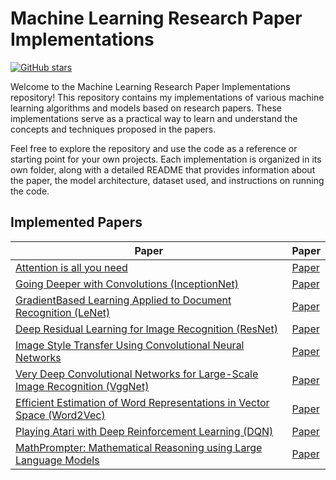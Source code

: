 # Machine Learning Research Paper Implementations

[![GitHub stars](https://img.shields.io/github/stars/practice404/Research-Papers.svg)](https://github.com/your-username/your-repo-name/stargazers)

Welcome to the Machine Learning Research Paper Implementations repository! This repository contains my implementations of various machine learning algorithms and models based on research papers. These implementations serve as a practical way to learn and understand the concepts and techniques proposed in the papers.

Feel free to explore the repository and use the code as a reference or starting point for your own projects. Each implementation is organized in its own folder, along with a detailed README that provides information about the paper, the model architecture, dataset used, and instructions on running the code.



## Implemented Papers

| Paper                                                        | Paper                                                        |
| ------------------------------------------------------------ | ------------------------------------------------------------ |
| [Attention is all you need](https://github.com/practice404/Research-Papers/tree/main/Attention%20is%20all%20you%20need) | [Paper](https://arxiv.org/abs/1706.03762)                    |
| [Going Deeper with Convolutions (InceptionNet)](https://github.com/practice404/Research-Papers/tree/main/InceptionNet) | [Paper](https://arxiv.org/abs/1409.4842)                     |
| [GradientBased Learning Applied to Document Recognition (LeNet)](https://github.com/practice404/Research-Papers/tree/main/LeNet) | [Paper](http://vision.stanford.edu/cs598_spring07/papers/Lecun98.pdf) |
| [Deep Residual Learning for Image Recognition (ResNet)](https://github.com/practice404/Research-Papers/tree/main/ResNet) | [Paper](https://arxiv.org/abs/1512.03385)                    |
| [Image Style Transfer Using Convolutional Neural Networks](https://github.com/practice404/Research-Papers/tree/main/style%20transfer) | [Paper](https://www.cv-foundation.org/openaccess/content_cvpr_2016/papers/Gatys_Image_Style_Transfer_CVPR_2016_paper.pdf) |
| [Very Deep Convolutional Networks for Large-Scale Image Recognition (VggNet)](https://github.com/practice404/Research-Papers/tree/main/VggNet) | [Paper](https://arxiv.org/abs/1409.1556)                     |
| [Efficient Estimation of Word Representations in Vector Space (Word2Vec)](https://github.com/practice404/Research-Papers/tree/main/Word2Vec) | [Paper](https://arxiv.org/abs/1301.3781)                     |
| [Playing Atari with Deep Reinforcement Learning (DQN)](https://github.com/practice404/Research-Papers/tree/main/Playing%20Atari%20with%20Deep%20Reinforceme%20nt%20Learning) | [Paper](https://arxiv.org/abs/1312.5602)                     |
| [MathPrompter: Mathematical Reasoning using Large Language Models](https://huggingface.co/spaces/bigcode/Reasoning-with-StarCoder) | [Paper](https://arxiv.org/abs/2303.05398)|
